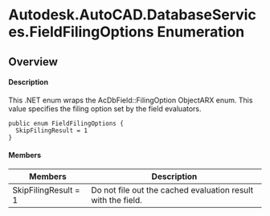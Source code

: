 # Autodesk.AutoCAD.DatabaseServices.FieldFilingOptions Enumeration

## Overview

#### Description
This .NET enum wraps the AcDbField::FilingOption ObjectARX enum. This value specifies the filing option set by the field evaluators.
```text
public enum FieldFilingOptions {
  SkipFilingResult = 1
}
```

#### Members

| Members | Description |
| --- | --- |
| SkipFilingResult = 1 | Do not file out the cached evaluation result with the field. |